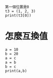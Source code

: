```
第一個位置是0
t3 = (1, 2, 3)
print(t3[0])
```
# 怎麼互換值
```
a = 10
b = 20
a = c
a = b
b = c
print(a,b)
```
